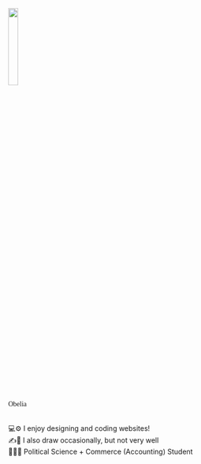 <style>
  @import url('https://fonts.googleapis.com/css2?family=DM+Serif+Display&family=Sorts+Mill+Goudy&display=swap');
  p {
    font-family: DM Serif Display;
  }
</style>
<img src="https://i.pinimg.com/564x/45/63/ae/4563aecf007abf10f3f29d0e91d47270.jpg" style="height:20%;width:20%;">
<p> Obelia </p><br>
💻⚙️ I enjoy designing and coding websites! <br>
✍️🧸 I also draw occasionally, but not very well <br>
📖👩‍🎓 Political Science + Commerce (Accounting) Student <br>
